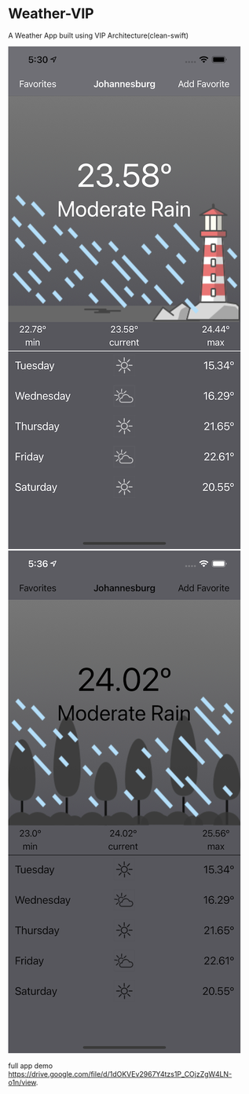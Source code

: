 # Weather-VIP
A Weather App built using VIP Architecture(clean-swift)


![Light mode screenshot](https://github.com/Gtwatt1/Weather-VIP/blob/master/Simulator%20Screen%20Shot%20-%20iPhone%2012%20Pro%20Max%20-%202021-02-15%20at%2017.30.49.png)
![Dark mode screenshot](https://github.com/Gtwatt1/Weather-VIP/blob/master/Simulator%20Screen%20Shot%20-%20iPhone%2012%20Pro%20Max%20-%202021-02-15%20at%2017.36.18.png)

full app demo https://drive.google.com/file/d/1dOKVEv2967Y4tzs1P_COjzZgW4LN-o1n/view. 
